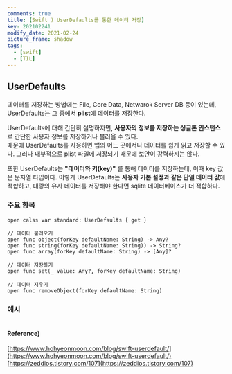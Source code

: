 ```yaml
---
comments: true
title: [Swift ) UserDefaults를 통한 데이터 저장]
key: 202102241
modify_date: 2021-02-24
picture_frame: shadow
tags:
  - [swift]
  - [TIL]
---
```

 
## UserDefaults
 
데이터를 저장하는 방법에는 File, Core Data, Netwarok Server DB 등이 있는데, UserDefaults는 그 중에서 **plist**에 데이터를 저장한다.   
 
UserDefaults에 대해 간단히 설명하자면, **사용자의 정보를 저장하는 싱글톤 인스턴스**로 간단한 사용자 정보를 저장하거나 불러올 수 있다.   
때문에 UserDefaults를 사용하면 앱의 어느 곳에서나 데이터를 쉽게 읽고 저장할 수 있다.
그러나 내부적으로 plist 파일에 저장되기 때문에 보안이 강력하지는 않다.   
 
또한 UserDefaults는 **"데이터와 키(key)"** 를 통해 데이터를 저장하는데, 이때 key 값은 문자열 타입이다.
이렇게 UserDefaults는 **사용자 기본 설정과 같은 단일 데이터 값**에 적합하고, 대량의 유사 데이터를 저장해야 한다면 sqlite 데이터베이스가 더 적합하다.
 
### 주요 항목
 
```
open calss var standard: UserDefaults { get }
 
// 데이터 불러오기 
open func object(forKey defaultName: String) -> Any? 
open func string(forKey defaultName: String)) -> String? 
open func array(forKey defaultName: String) -> [Any]?
 
// 데이터 저장하기 
open func set(_ value: Any?, forKey defaultName: String)
 
// 데이터 지우기 
open func removeObject(forKey defaultName: String)
```
 
### 예시
 
```
```
 
#### Reference)
 
[https://www.hohyeonmoon.com/blog/swift-userdefault/](https://www.hohyeonmoon.com/blog/swift-userdefault/)   
[https://zeddios.tistory.com/107](https://zeddios.tistory.com/107)
